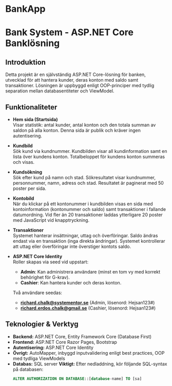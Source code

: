 # BankApp


# Bank System - ASP.NET Core Banklösning

## Introduktion

Detta projekt är en självständig ASP.NET Core-lösning för banken, utvecklad för att hantera kunder, deras konton med saldo samt transaktioner. Lösningen är uppbyggd enligt OOP-principer med tydlig separation mellan databasentiteter och ViewModel.

## Funktionaliteter

- **Hem sida (Startsida)**  
  Visar statistik: antal kunder, antal konton och den totala summan av saldon på alla konton. Denna sida är publik och kräver ingen autentisering.

- **Kundbild**  
  Sök kund via kundnummer. Kundbilden visar all kundinformation samt en lista över kundens konton. Totalbeloppet för kundens konton summeras och visas.

- **Kundsökning**  
  Sök efter kund på namn och stad. Sökresultatet visar kundnummer, personnummer, namn, adress och stad. Resultatet är paginerat med 50 poster per sida.

- **Kontobild**  
  När du klickar på ett kontonummer i kundbilden visas en sida med kontoinformation (kontonummer och saldo) samt transaktioner i fallande datumordning. Vid fler än 20 transaktioner laddas ytterligare 20 poster med JavaScript vid knapptryckning.

- **Transaktioner**  
  Systemet hanterar insättningar, uttag och överföringar. Saldo ändras endast via en transaktion (inga direkta ändringar). Systemet kontrollerar att uttag eller överföringar inte överstiger kontots saldo.

- **ASP.NET Core Identity**  
  Roller skapas via seed vid uppstart:
  - **Admin**: Kan administrera användare (minst en tom vy med korrekt behörighet för G-krav).
  - **Cashier**: Kan hantera kunder och deras konton.
  
  Två användare seedas:
  - **richard.chalk@systementor.se** (Admin, lösenord: Hejsan123#)
  - **richard.erdos.chalk@gmail.se** (Cashier, lösenord: Hejsan123#)



## Teknologier & Verktyg

- **Backend:** ASP.NET Core, Entity Framework Core (Database First)
- **Frontend:** ASP.NET Core Razor Pages, Bootstrap
- **Autentisering:** ASP.NET Core Identity
- **Övrigt:** AutoMapper, inbyggd inputvalidering enligt best practices, OOP med tydliga ViewModels
- **Databas:** SQL server 
  **Viktigt:** Efter nedladdning, kör följande SQL-syntax på databasen:
  ```sql
  ALTER AUTHORIZATION ON DATABASE::[database-name] TO [sa]
